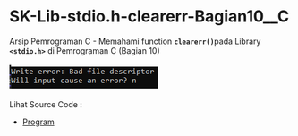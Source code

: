# SK-Lib-stdio.h-clearerr-Bagian10__C
Arsip Pemrograman C - Memahami function <code><b>clearerr()</b></code>pada Library <code><b>&lt;stdio.h></b></code> di Pemrograman C (Bagian 10)<br><br>
<img src="https://github.com/RizkyKhapidsyah/SK-Lib-stdio.h-clearerr-Bagian10__C/blob/master/SK-Lib-stdio.h-clearerr-Bagian10__C/x64/result/001.PNG"><br><br>
Lihat Source Code : <br>
- <a href="https://github.com/RizkyKhapidsyah/SK-Lib-stdio.h-clearerr-Bagian10__C/blob/master/SK-Lib-stdio.h-clearerr-Bagian10__C/Source.c">Program</a>
